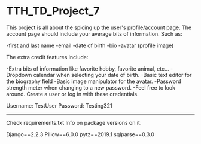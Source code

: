 # TTH_TD_Project_7

This project is all about the spicing up the user's profile/account page. 
The account page should include your average bits of information. 
Such as:

-first and last name
-email
-date of birth
-bio
-avatar (profile image)

The extra credit features include:

-Extra bits of information like favorite hobby, favorite animal, etc...
-Dropdown calendar when selecting your date of birth.
-Basic text editor for the biography field
-Basic image manipulator for the avatar.
-Password strength meter when changing to a new password.
-Feel free to look around. Create a user or log in with these credentials.

Username: TestUser
Password: Testing321

-----------------------------------------

Check requirements.txt Info on package versions on it.

Django==2.2.3
Pillow==6.0.0
pytz==2019.1
sqlparse==0.3.0
